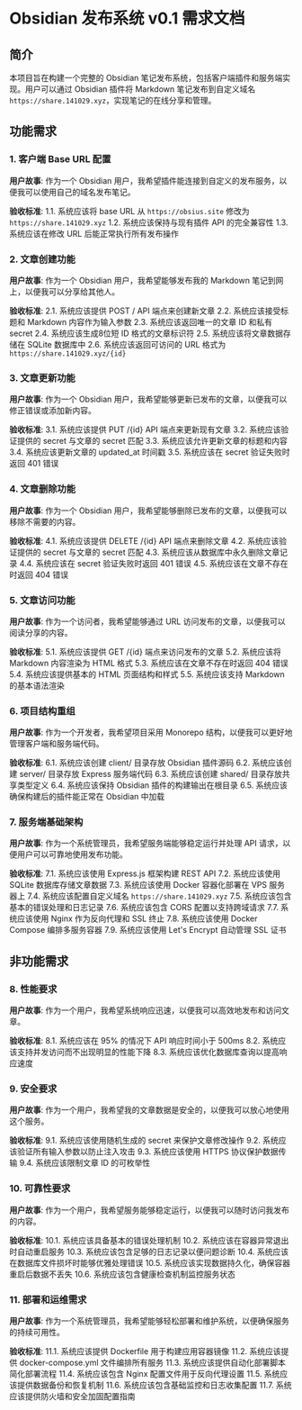 # Obsidian 发布系统 v0.1 需求文档

## 简介

本项目旨在构建一个完整的 Obsidian 笔记发布系统，包括客户端插件和服务端实现。用户可以通过 Obsidian 插件将 Markdown 笔记发布到自定义域名 `https://share.141029.xyz`，实现笔记的在线分享和管理。

## 功能需求

### 1. 客户端 Base URL 配置

**用户故事**: 作为一个 Obsidian 用户，我希望插件能连接到自定义的发布服务，以便我可以使用自己的域名发布笔记。

**验收标准**:
1.1. 系统应该将 base URL 从 `https://obsius.site` 修改为 `https://share.141029.xyz`
1.2. 系统应该保持与现有插件 API 的完全兼容性
1.3. 系统应该在修改 URL 后能正常执行所有发布操作

### 2. 文章创建功能

**用户故事**: 作为一个 Obsidian 用户，我希望能够发布我的 Markdown 笔记到网上，以便我可以分享给其他人。

**验收标准**:
2.1. 系统应该提供 POST / API 端点来创建新文章
2.2. 系统应该接受标题和 Markdown 内容作为输入参数
2.3. 系统应该返回唯一的文章 ID 和私有 secret
2.4. 系统应该生成8位短 ID 格式的文章标识符
2.5. 系统应该将文章数据存储在 SQLite 数据库中
2.6. 系统应该返回可访问的 URL 格式为 `https://share.141029.xyz/{id}`

### 3. 文章更新功能

**用户故事**: 作为一个 Obsidian 用户，我希望能够更新已发布的文章，以便我可以修正错误或添加新内容。

**验收标准**:
3.1. 系统应该提供 PUT /{id} API 端点来更新现有文章
3.2. 系统应该验证提供的 secret 与文章的 secret 匹配
3.3. 系统应该允许更新文章的标题和内容
3.4. 系统应该更新文章的 updated_at 时间戳
3.5. 系统应该在 secret 验证失败时返回 401 错误

### 4. 文章删除功能

**用户故事**: 作为一个 Obsidian 用户，我希望能够删除已发布的文章，以便我可以移除不需要的内容。

**验收标准**:
4.1. 系统应该提供 DELETE /{id} API 端点来删除文章
4.2. 系统应该验证提供的 secret 与文章的 secret 匹配
4.3. 系统应该从数据库中永久删除文章记录
4.4. 系统应该在 secret 验证失败时返回 401 错误
4.5. 系统应该在文章不存在时返回 404 错误

### 5. 文章访问功能

**用户故事**: 作为一个访问者，我希望能够通过 URL 访问发布的文章，以便我可以阅读分享的内容。

**验收标准**:
5.1. 系统应该提供 GET /{id} 端点来访问发布的文章
5.2. 系统应该将 Markdown 内容渲染为 HTML 格式
5.3. 系统应该在文章不存在时返回 404 错误
5.4. 系统应该提供基本的 HTML 页面结构和样式
5.5. 系统应该支持 Markdown 的基本语法渲染

### 6. 项目结构重组

**用户故事**: 作为一个开发者，我希望项目采用 Monorepo 结构，以便我可以更好地管理客户端和服务端代码。

**验收标准**:
6.1. 系统应该创建 client/ 目录存放 Obsidian 插件源码
6.2. 系统应该创建 server/ 目录存放 Express 服务端代码
6.3. 系统应该创建 shared/ 目录存放共享类型定义
6.4. 系统应该保持 Obsidian 插件的构建输出在根目录
6.5. 系统应该确保构建后的插件能正常在 Obsidian 中加载

### 7. 服务端基础架构

**用户故事**: 作为一个系统管理员，我希望服务端能够稳定运行并处理 API 请求，以便用户可以可靠地使用发布功能。

**验收标准**:
7.1. 系统应该使用 Express.js 框架构建 REST API
7.2. 系统应该使用 SQLite 数据库存储文章数据
7.3. 系统应该使用 Docker 容器化部署在 VPS 服务器上
7.4. 系统应该配置自定义域名 `https://share.141029.xyz`
7.5. 系统应该包含基本的错误处理和日志记录
7.6. 系统应该包含 CORS 配置以支持跨域请求
7.7. 系统应该使用 Nginx 作为反向代理和 SSL 终止
7.8. 系统应该使用 Docker Compose 编排多服务容器
7.9. 系统应该使用 Let's Encrypt 自动管理 SSL 证书

## 非功能需求

### 8. 性能要求

**用户故事**: 作为一个用户，我希望系统响应迅速，以便我可以高效地发布和访问文章。

**验收标准**:
8.1. 系统应该在 95% 的情况下 API 响应时间小于 500ms
8.2. 系统应该支持并发访问而不出现明显的性能下降
8.3. 系统应该优化数据库查询以提高响应速度

### 9. 安全要求

**用户故事**: 作为一个用户，我希望我的文章数据是安全的，以便我可以放心地使用这个服务。

**验收标准**:
9.1. 系统应该使用随机生成的 secret 来保护文章修改操作
9.2. 系统应该验证所有输入参数以防止注入攻击
9.3. 系统应该使用 HTTPS 协议保护数据传输
9.4. 系统应该限制文章 ID 的可枚举性

### 10. 可靠性要求

**用户故事**: 作为一个用户，我希望服务能够稳定运行，以便我可以随时访问我发布的内容。

**验收标准**:
10.1. 系统应该具备基本的错误处理机制
10.2. 系统应该在容器异常退出时自动重启服务
10.3. 系统应该包含足够的日志记录以便问题诊断
10.4. 系统应该在数据库文件损坏时能够优雅处理错误
10.5. 系统应该实现数据持久化，确保容器重启后数据不丢失
10.6. 系统应该包含健康检查机制监控服务状态

### 11. 部署和运维需求

**用户故事**: 作为一个系统管理员，我希望能够轻松部署和维护系统，以便确保服务的持续可用性。

**验收标准**:
11.1. 系统应该提供 Dockerfile 用于构建应用容器镜像
11.2. 系统应该提供 docker-compose.yml 文件编排所有服务
11.3. 系统应该提供自动化部署脚本简化部署流程
11.4. 系统应该包含 Nginx 配置文件用于反向代理设置
11.5. 系统应该提供数据备份和恢复机制
11.6. 系统应该包含基础监控和日志收集配置
11.7. 系统应该提供防火墙和安全加固配置指南